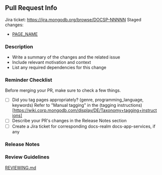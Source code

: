 ## Pull Request Info

Jira ticket: https://jira.mongodb.org/browse/DOCSP-NNNNN
Staged changes:

- [PAGE_NAME](https://docs-mongodbcom-staging.corp.mongodb.com/realm/docsworker-xlarge/BRANCH_NAME/)

### Description

- Write a summary of the changes and the related issue
- Include relevant motivation and context
- List any required dependencies for this change

### Reminder Checklist

Before merging your PR, make sure to check a few things.

- [ ] Did you tag pages appropriately? (genre, programming_language, keywords)
      Refer to "Manual tagging" in the (tagging instructions)[https://wiki.corp.mongodb.com/display/DE/Taxonomy+tagging+instructions]
- [ ] Describe your PR's changes in the Release Notes section
- [ ] Create a Jira ticket for corresponding docs-realm docs-app-services, if any

### Release Notes

<!--
- **Kotlin** SDK
  - Realm/Manage Realm Files/Encrypt a Realm: Add information on encryption for
    local and synced realms.
-->

### Review Guidelines

[REVIEWING.md](https://github.com/mongodb/docs-realm/blob/master/REVIEWING.md)
